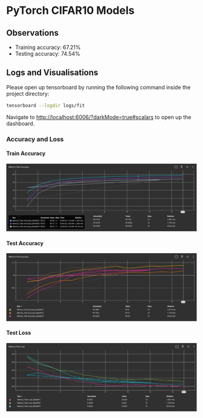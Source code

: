 # PyTorch CIFAR10 Models

## Observations

- Training accuracy: 67.21%
- Testing accuracy: 74.54%

## Logs and Visualisations

Please open up tensorboard by running the following command inside the project directory:

```sh
tensorboard --logdir logs/fit
```

Navigate to <http://localhost:6006/?darkMode=true#scalars> to open up the dashboard.

### Accuracy and Loss

#### Train Accuracy

![Train Accuracy](train_accuracy.png "Train Accuracy")

#### Test Accuracy

![Test Accuracy](test_accuracy.png "Test Accuracy")

#### Test Loss

![LoTest Lossss](test_loss.png "Test Loss")
